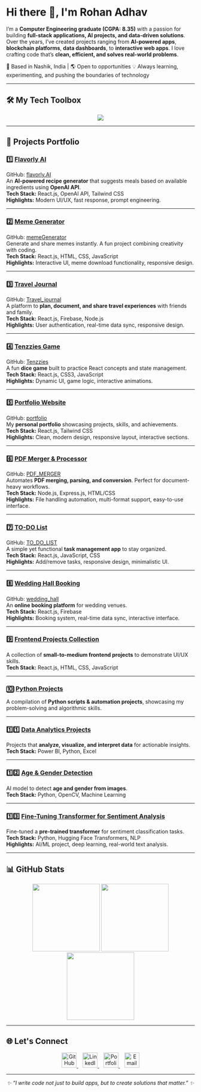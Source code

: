 # Hi there 👋, I'm Rohan Adhav

I’m a **Computer Engineering graduate (CGPA: 8.35)** with a passion for building **full-stack applications, AI projects, and data-driven solutions**.  
Over the years, I’ve created projects ranging from **AI-powered apps**, **blockchain platforms**, **data dashboards**, to **interactive web apps**. I love crafting code that’s **clean, efficient, and solves real-world problems**.

📍 Based in Nashik, India | 🌎 Open to  opportunities 
💡 Always learning, experimenting, and pushing the boundaries of technology

---

## 🛠 My Tech Toolbox
<p align="center">
<img src="https://skillicons.dev/icons?i=react,nodejs,python,java,cs,html,css,js,bootstrap,tailwind,mongodb,mysql,firebase,git,powershell" />
</p>

---

## 🚀 Projects Portfolio

### 1️⃣ [Flavorly AI](https://flavorly-ai-rohan.vercel.app/)  
GitHub: [flavorly.AI](https://github.com/Rohan-Adhav/flavorly.AI.git)  
An **AI-powered recipe generator** that suggests meals based on available ingredients using **OpenAI API**.  
**Tech Stack:** React.js, OpenAI API, Tailwind CSS  
**Highlights:** Modern UI/UX, fast response, prompt engineering.

---

### 2️⃣ [Meme Generator](https://meme-generator-rohan.vercel.app/)  
GitHub: [memeGenerator](https://github.com/Rohan-Adhav/memeGenerator.git)  
Generate and share memes instantly. A fun project combining creativity with coding.  
**Tech Stack:** React.js, HTML, CSS, JavaScript  
**Highlights:** Interactive UI, meme download functionality, responsive design.

---

### 3️⃣ [Travel Journal](https://travel-journal-rohan.vercel.app/)  
GitHub: [Travel_journal](https://github.com/Rohan-Adhav/Travel_journal.git)  
A platform to **plan, document, and share travel experiences** with friends and family.  
**Tech Stack:** React.js, Firebase, Node.js  
**Highlights:** User authentication, real-time data sync, responsive design.

---

### 4️⃣ [Tenzzies Game](https://tenzzies-rohan.vercel.app/)  
GitHub: [Tenzzies](https://github.com/Rohan-Adhav/Tenzzies.git)  
A fun **dice game** built to practice React concepts and state management.  
**Tech Stack:** React.js, CSS3, JavaScript  
**Highlights:** Dynamic UI, game logic, interactive animations.

---

### 5️⃣ [Portfolio Website](https://rohan-adhav-portfolio.vercel.app/)  
GitHub: [portfolio](https://github.com/Rohan-Adhav/portfolio.git)  
My **personal portfolio** showcasing projects, skills, and achievements.  
**Tech Stack:** React.js, Tailwind CSS  
**Highlights:** Clean, modern design, responsive layout, interactive sections.

---

### 6️⃣ [PDF Merger & Processor](https://pdf-merger-gl7y.onrender.com/)  
GitHub: [PDF_MERGER](https://github.com/Rohan-Adhav/PDF_MERGER)  
Automates **PDF merging, parsing, and conversion**. Perfect for document-heavy workflows.  
**Tech Stack:** Node.js, Express.js, HTML/CSS  
**Highlights:** File handling automation, multi-format support, easy-to-use interface.

---

### 7️⃣ [TO-DO List](https://to-do-list-rohan.vercel.app/)  
GitHub: [TO_DO_LIST](https://github.com/Rohan-Adhav/TO_DO_LIST.git)  
A simple yet functional **task management app** to stay organized.  
**Tech Stack:** React.js, JavaScript, CSS  
**Highlights:** Add/remove tasks, responsive design, minimalistic UI.

---

### 8️⃣ [Wedding Hall Booking](https://to-do-list-rohan.vercel.app/)  
GitHub: [wedding_hall](https://github.com/Rohan-Adhav/wedding_hall.git)  
An **online booking platform** for wedding venues.  
**Tech Stack:** React.js, Firebase  
**Highlights:** Booking system, real-time data sync, interactive interface.

---

### 9️⃣ [Frontend Projects Collection](https://github.com/Rohan-Adhav/Frontend_projects.git)  
A collection of **small-to-medium frontend projects** to demonstrate UI/UX skills.  
**Tech Stack:** React.js, HTML, CSS, JavaScript

---

### 🔟 [Python Projects](https://github.com/Rohan-Adhav/python.git)  
A compilation of **Python scripts & automation projects**, showcasing my problem-solving and algorithmic skills.

---

### 1️⃣1️⃣ [Data Analytics Projects](https://github.com/Rohan-Adhav/Data_analytics_projects.git)  
Projects that **analyze, visualize, and interpret data** for actionable insights.  
**Tech Stack:** Power BI, Python, Excel

---

### 1️⃣2️⃣ [Age & Gender Detection](https://github.com/Rohan-Adhav/age-and-gender-detection.git)  
AI model to detect **age and gender from images**.  
**Tech Stack:** Python, OpenCV, Machine Learning

---

### 1️⃣3️⃣ [Fine-Tuning Transformer for Sentiment Analysis](https://github.com/Rohan-Adhav/Fine-Tuning-a-Pretrained-Transformer-for-sentiment-analysis.git)  
Fine-tuned a **pre-trained transformer** for sentiment classification tasks.  
**Tech Stack:** Python, Hugging Face Transformers, NLP  
**Highlights:** AI/ML project, deep learning, real-world text analysis.

---

## 📊 GitHub Stats
<p align="center">
<img src="https://github-readme-stats.vercel.app/api?username=Rohan-Adhav&show_icons=true&theme=radical" height="180em" />
<img src="https://github-readme-streak-stats.herokuapp.com/?user=Rohan-Adhav&theme=radical" height="180em" />
<img src="https://github-readme-stats.vercel.app/api/top-langs/?username=Rohan-Adhav&layout=compact&theme=radical" height="180em" />
</p>

---

## 🌐 Let's Connect

<p align="center">
  <a href="https://github.com/Rohan-Adhav" target="_blank">
    <img src="https://skillicons.dev/icons?i=github" alt="GitHub" width="40"/>
  </a>
  &nbsp;&nbsp;
  <a href="https://www.linkedin.com/in/rohan-adhav-s15111115" target="_blank">
    <img src="https://skillicons.dev/icons?i=linkedin" alt="LinkedIn" width="40"/>
  </a>
  &nbsp;&nbsp;
  <a href="https://rohan-adhav-portfolio.vercel.app/" target="_blank">
    <img src="https://skillicons.dev/icons?i=vercel" alt="Portfolio" width="40"/>
  </a>
  &nbsp;&nbsp;
  <a href="https://mail.google.com/mail/?view=cm&to=rohanadhav78@gmail.com" target="_blank">
  <img src="https://skillicons.dev/icons?i=gmail" alt="Email" width="40"/>
</a>
</p>



---

<p align="center">
<i>✨ “I write code not just to build apps, but to create solutions that matter.” ✨</i>
</p>
